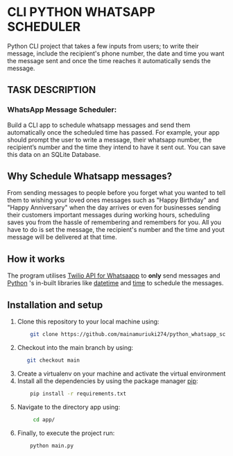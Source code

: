 # CLI PYTHON WHATSAPP SCHEDULER
Python CLI project that takes a few inputs from users; to write their message, include the recipient's phone number, the date and time you want the message sent and once the time reaches it automatically sends the message.

## TASK DESCRIPTION
### WhatsApp Message Scheduler:

Build a CLI app to schedule whatsapp messages and send them automatically once the scheduled time has passed. For example, your app should prompt the user to write a message, their whatsapp number, the recipient’s number and the time they intend to have it sent out. You can save this data on an SQLite Database.

## Why Schedule Whatsapp messages?
From sending messages to people before you forget what you wanted to tell them to wishing your loved ones messages such as "Happy Birthday" and "Happy Anniversary" when the day arrives or even for businesses sending their customers important messages during working hours, scheduling saves you from the hassle of remembering and remembers for you. All you have to do is set the message, the recipient's number and the time and yout message will be delivered at that time.

## How it works
The program utilises [Twilio API for Whatsaapp](https://www.twilio.com/docs/whatsapp/quickstart/python) to **only** send messages and [Python](https://www.python.org/) 's in-built libraries like [datetime](https://docs.python.org/3/library/datetime.html) and [time](https://docs.python.org/3/library/time.html) to schedule the messages. 

## Installation and setup

1. Clone this repository to your local machine using:
    ```bash
        git clone https://github.com/mainamuriuki274/python_whatsapp_scheduler.git
      ```
2. Checkout into the main branch by using:
    ```bash 
       git checkout main
      ```
3. Create a virtualenv on your machine and activate the virtual environment
4. Install all the dependencies by using the package manager [pip](https://pip.pypa.io/en/stable/):
    ```bash
        pip install -r requirements.txt 
     ``` 
5. Navigate to the directory app using:
   ```bash
        cd app/
      ```
 6. Finally, to execute the project run:
    ```bash
        python main.py
       ```


